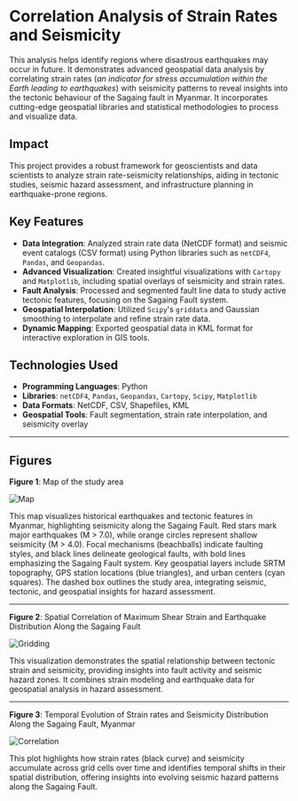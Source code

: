 # Correlation Analysis of Strain Rates and Seismicity

This analysis helps identify regions where disastrous earthquakes may occur in future. It demonstrates advanced geospatial data analysis by correlating strain rates (*an indicator for stress accumulation within the Earth leading to earthquakes*) with seismicity patterns to reveal insights into the tectonic behaviour of the Sagaing fault in Myanmar. It incorporates cutting-edge geospatial libraries and statistical methodologies to process and visualize data.

## Impact
This project provides a robust framework for geoscientists and data scientists to analyze strain rate-seismicity relationships, aiding in tectonic studies, seismic hazard assessment, and infrastructure planning in earthquake-prone regions.

## Key Features
- **Data Integration**: Analyzed strain rate data (NetCDF format) and seismic event catalogs (CSV format) using Python libraries such as `netCDF4`, `Pandas`, and `Geopandas`.
- **Advanced Visualization**: Created insightful visualizations with `Cartopy` and `Matplotlib`, including spatial overlays of seismicity and strain rates.
- **Fault Analysis**: Processed and segmented fault line data to study active tectonic features, focusing on the Sagaing Fault system.
- **Geospatial Interpolation**: Utilized `Scipy`'s `griddata` and Gaussian smoothing to interpolate and refine strain rate data.
- **Dynamic Mapping**: Exported geospatial data in KML format for interactive exploration in GIS tools.

## Technologies Used
- **Programming Languages**: Python
- **Libraries**: `netCDF4`, `Pandas`, `Geopandas`, `Cartopy`, `Scipy`, `Matplotlib`
- **Data Formats**: NetCDF, CSV, Shapefiles, KML
- **Geospatial Tools**: Fault segmentation, strain rate interpolation, and seismicity overlay
  
----------------

## Figures

**Figure 1**: Map of the study area

![Map](images/study-area.png "Map")

This map visualizes historical earthquakes and tectonic features in Myanmar, highlighting seismicity along the Sagaing Fault. Red stars mark major earthquakes (M > 7.0), while orange circles represent shallow seismicity (M > 4.0). Focal mechanisms (beachballs) indicate faulting styles, and black lines delineate geological faults, with bold lines emphasizing the Sagaing Fault system. Key geospatial layers include SRTM topography, GPS station locations (blue triangles), and urban centers (cyan squares). The dashed box outlines the study area, integrating seismic, tectonic, and geospatial insights for hazard assessment.

--------

**Figure 2**: Spatial Correlation of Maximum Shear Strain and Earthquake Distribution Along the Sagaing Fault

![Gridding](images/gridding.png "Gridding")

This visualization demonstrates the spatial relationship between tectonic strain and seismicity, providing insights into fault activity and seismic hazard zones. It combines strain modeling and earthquake data for geospatial analysis in hazard assessment.

------------

**Figure 3**: Temporal Evolution of Strain rates and Seismicity Distribution Along the Sagaing Fault, Myanmar

![Correlation](images/correlation.png "Correlation")

This plot highlights how strain rates (black curve) and seismicity accumulate across grid cells over time and identifies temporal shifts in their spatial distribution, offering insights into evolving seismic hazard patterns along the Sagaing Fault.



